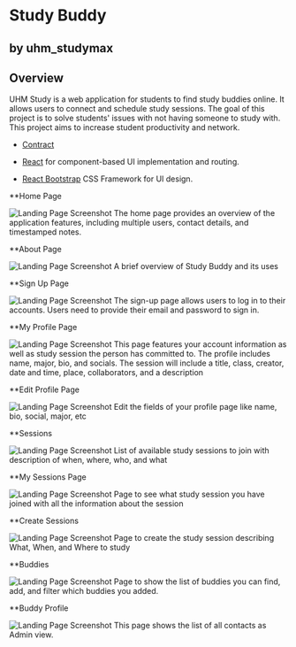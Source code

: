# Study Buddy
## by uhm_studymax

## Overview

UHM Study is a web application for students to find study buddies online. It allows users to connect and schedule study sessions. The goal of this project is to solve students' issues with not having someone to study with. This project aims to increase student productivity and network.

* [Contract](https://docs.google.com/document/d/1CuqpTS5TcGMRY66bBHws0psp6xEzRiAeooaWMurNlUc/edit?usp=sharing) 

* [React](https://reactjs.org/) for component-based UI implementation and routing.
* [React Bootstrap](https://react-bootstrap.github.io/) CSS Framework for UI design.


**Home Page

<img src="doc/front.png" alt="Landing Page Screenshot">
The home page provides an overview of the application features, including multiple users, contact details, and timestamped notes.

**About Page

<img src="doc/frontp2.png" alt="Landing Page Screenshot">
A brief overview of Study Buddy and its uses

**Sign Up Page

<img src="doc/signUp.png" alt="Landing Page Screenshot">
The sign-up page allows users to log in to their accounts. Users need to provide their email and password to sign in.

**My Profile Page

<img src="doc/myProfile.png" alt="Landing Page Screenshot">
This page features your account information as well as study session the person has committed to.  The profile includes name, major, bio, and socials. The session will include a title, class, creator, date and time, place, collaborators, and a description

**Edit Profile Page

<img src="doc/editProf.png" alt="Landing Page Screenshot">
Edit the fields of your profile page like name, bio, social, major, etc

**Sessions

<img src="doc/sess.png" alt="Landing Page Screenshot">
List of available study sessions to join with description of when, where, who, and what

**My Sessions Page

<img src="doc/mySession.png" alt="Landing Page Screenshot">
Page to see what study session you have joined with all the information about the session

**Create Sessions

<img src="doc/CreateSes.png" alt="Landing Page Screenshot">
Page to create the study session describing What, When, and Where to study

**Buddies

<img src="doc/bud.png" alt="Landing Page Screenshot">
Page to show the list of buddies you can find, add, and filter which buddies you added.

**Buddy Profile

<img src="doc/buddyProfile.png" alt="Landing Page Screenshot">
This page shows the list of all contacts as Admin view.


